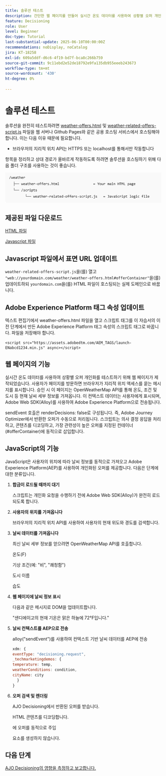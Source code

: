 ```yaml
---
title: 솔루션 테스트
description: 간단한 웹 페이지를 만들어 실시간 온도 데이터를 사용하여 상황별 오퍼 개인화를 테스트합니다.
feature: Decisioning
role: User
level: Beginner
doc-type: Tutorial
last-substantial-update: 2025-06-10T00:00:00Z
recommendations: noDisplay, noCatalog
jira: KT-18258
exl-id: 609a5ddf-d6c6-4f19-bd7f-bca8c266b759
source-git-commit: 9c11ebd2e52de18792e9fa135db955eeeb243673
workflow-type: tm+mt
source-wordcount: '430'
ht-degree: 0%

---
```


# 솔루션 테스트

솔루션을 완전히 테스트하려면 [weather-offers.html](assets/weather-offers.html) 및 [weather-related-offers-script.js](assets/weather-related-offers-script.js) 파일을 웹 서버나 Github Pages와 같은 공용 호스팅 서비스에서 호스팅해야 합니다. 이는 다음 이유 때문에 필요합니다.
- 브라우저의 지리적 위치 API는 HTTPS 또는 localhost를 통해서만 작동합니다

항목을 정리하고 상대 경로가 올바르게 작동하도록 하려면 솔루션을 호스팅하기 위해 다음 폴더 구조를 사용하는 것이 좋습니다.

![폴더 구조](assets/folder-structure.png)

## 제공된 파일 다운로드

[HTML 파일](assets/weather-offers.html)

[Javascript 파일](assets/weather-related-offers-script.js)


## Javascript 파일에서 표면 URL 업데이트

`weather-related-offers-script.js`을(를) 열고 ` "web://yourdomain.com/weather/weather-offers.html#offerContainer"`을(를) 업데이트하되 `yourdomain.com`을(를) HTML 파일이 호스팅되는 실제 도메인으로 바꿉니다.

## Adobe Experience Platform 태그 속성 업데이트

텍스트 편집기에서 weather-offers.html 파일을 열고 스크립트 태그를 이 자습서의 이전 단계에서 만든 Adobe Experience Platform 태그 속성의 스크립트 태그로 바꿉니다. 파일을 저장해야 합니다.

```
<script src="https://assets.adobedtm.com/AEM_TAGS/launch-ENabcd1234.min.js" async></script>
```



## 웹 페이지의 기능

실시간 온도 데이터를 사용하여 상황별 오퍼 개인화를 테스트하기 위해 웹 페이지가 제작되었습니다. 사용자가 페이지를 방문하면 브라우저가 지리적 위치 액세스를 묻는 메시지를 표시합니다. 승인 시 이 페이지는 OpenWeatherMap API를 통해 온도, 조건 및 도시 등 현재 날씨 세부 정보를 가져옵니다. 이 컨텍스트 데이터는 사용자에게 표시되며, Adobe Web SDK(Alloy)를 사용하여 Adobe Experience Platform으로 전송됩니다.

sendEvent 호출은 renderDecisions: false로 구성됩니다. 즉, Adobe Journey Optimizer에서 반환한 오퍼가 수동으로 처리됩니다. 스크립트는 의사 결정 응답을 처리하고, 콘텐츠를 디코딩하고, 가장 관련성이 높은 오퍼를 지정된 컨테이너(#offerContainer)에 동적으로 삽입합니다.

## JavaScript의 기능

JavaScript은 사용자의 위치에 따라 날씨 정보를 동적으로 가져오고 Adobe Experience Platform(AEP)를 사용하여 개인화된 오퍼를 제공합니다. 다음은 단계에 대한 분류입니다.

1. **합금이 로드될 때까지 대기**

   스크립트는 개인화 요청을 수행하기 전에 Adobe Web SDK(Alloy)가 완전히 로드되도록 합니다.

2. **사용자의 위치를 가져옵니다**

   브라우저의 지리적 위치 API를 사용하여 사용자의 현재 위도와 경도를 검색합니다.

3. **날씨 데이터를 가져옵니다**

   최신 날씨 세부 정보를 얻으려면 OpenWeatherMap API를 호출합니다.

   온도(F)

   기상 조건(예: &quot;비&quot;, &quot;쾌청함&quot;)

   도시 이름

   습도

4. **웹 페이지에 날씨 정보 표시**

   다음과 같은 메시지로 DOM을 업데이트합니다.

   &quot;샌디에이고의 현재 기온은 맑은 하늘에 72°F입니다.&quot;

5. **날씨 컨텍스트를 AEP으로 전송**

   alloy(&quot;sendEvent&quot;)를 사용하여 컨텍스트 기반 날씨 데이터를 AEP에 전송

   ```javascript
   xdm: {
   eventType: "decisioning.request",
   _techmarketingdemos: {
   temperature: temp,
   weatherConditions: condition,
   cityName: city
     }
   }
   ```

6. **오퍼 검색 및 렌더링**

   AJO Decisioning에서 반환된 오퍼를 받습니다.

   HTML 콘텐츠를 디코딩합니다.

   에 오퍼를 동적으로 주입 <div id="offerContainer"> 요소를 생성하지 않습니다.

## 다음 단계

[AJO Decisioning의 영향을 측정하고 보고합니다.](https://experienceleague.adobe.com/ko/docs/journey-optimizer-learn/reporting-on-ajo-od/introduction)

